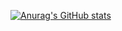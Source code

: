 [![Anurag's GitHub stats](https://github-readme-stats.vercel.app/api?username=zephyrzoom&count_private=true&show_icons=true)](https://github.com/anuraghazra/github-readme-stats)
